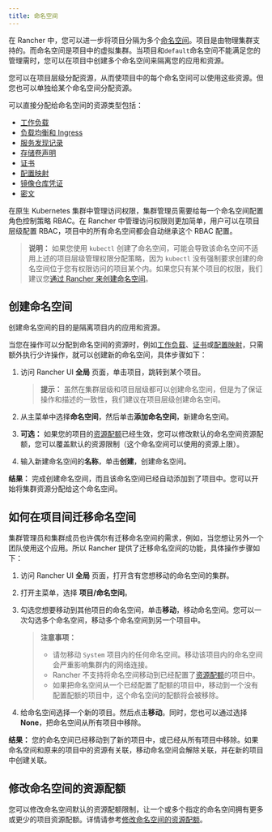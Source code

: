```yaml
---
title: 命名空间
---
```


在 Rancher 中，您可以进一步将项目分隔为多个[命名空间](https://kubernetes.io/docs/concepts/overview/working-with-objects/namespaces)。项目是由物理集群支持的。而命名空间是项目中的虚拟集群。当项目和`default`命名空间不能满足您的管理需时，您可以在项目中创建多个命名空间来隔离您的应用和资源。

您可以在项目层级分配资源，从而使项目中的每个命名空间可以使用这些资源。但您也可以单独给某个命名空间分配资源。

可以直接分配给命名空间的资源类型包括：

- [工作负载](/docs/k8s-in-rancher/workloads/_index)
- [负载均衡和 Ingress](/docs/k8s-in-rancher/load-balancers-and-ingress/_index)
- [服务发现记录](/docs/k8s-in-rancher/service-discovery/_index)
- [存储卷声明](/docs/cluster-admin/volumes-and-storage/how-storage-works/_index)
- [证书](/docs/k8s-in-rancher/certificates/_index)
- [配置映射](/docs/k8s-in-rancher/configmaps/_index)
- [镜像仓库凭证](/docs/k8s-in-rancher/registries/_index)
- [密文](/docs/k8s-in-rancher/secrets/_index)

在原生 Kubernetes 集群中管理访问权限，集群管理员需要给每一个命名空间配置角色控制策略 RBAC。在 Rancher 中管理访问权限则更加简单，用户可以在项目层级配置 RBAC，项目中的所有命名空间都会自动继承这个 RBAC 配置。

> **说明：** 如果您使用 `kubectl` 创建了命名空间，可能会导致该命名空间不适用上述的项目层级管理权限分配策略，因为 `kubectl` 没有强制要求创建的命名空间位于您有权限访问的项目某个内。如果您只有某个项目的权限，我们建议您[通过 Rancher 来创建命名空间](/docs/project-admin/namespaces/_index)。

## 创建命名空间

创建命名空间的目的是隔离项目内的应用和资源。

当您在操作可以分配到命名空间的资源时，例如[工作负载](/docs/k8s-in-rancher/workloads/deploy-workloads/_index)、[证书](/docs/k8s-in-rancher/certificates/_index)或[配置映射](/docs/k8s-in-rancher/configmaps/_index)，只需额外执行少许操作，就可以创建新的命名空间，具体步骤如下：

1. 访问 Rancher UI **全局** 页面，单击项目，跳转到某个项目。

   > **提示：** 虽然在集群层级和项目层级都可以创建命名空间，但是为了保证操作和描述的一致性，我们建议在项目层级创建命名空间。

1. 从主菜单中选择**命名空间**，然后单击**添加命名空间**，新建命名空间。

1. **可选：** 如果您的项目的[资源配额](/docs/project-admin/resource-quotas/_index)已经生效，您可以修改默认的命名空间资源配额，您可以覆盖默认的资源限制（这个命名空间可以使用的资源上限）。

1. 输入新建命名空间的**名称**，单击**创建**，创建命名空间。

**结果：** 完成创建命名空间，而且该命名空间已经自动添加到了项目中。您可以开始将集群资源分配给这个命名空间。

## 如何在项目间迁移命名空间

集群管理员和集群成员也许偶尔有迁移命名空间的需求，例如，当您想让另外一个团队使用这个应用。所以 Rancher 提供了迁移命名空间的功能，具体操作步骤如下：

1. 访问 Rancher UI **全局** 页面，打开含有您想移动的命名空间的集群。

1. 打开主菜单，选择 **项目/命名空间**。

1. 勾选您想要移动到其他项目的命名空间，单击**移动**，移动命名空间。您可以一次勾选多个命名空间，移动多个命名空间到另一个项目中。

   > **注意事项：**
   >
   > - 请勿移动 `System` 项目内的任何命名空间。移动该项目内的命名空间会严重影响集群内的网络连接。
   > - Rancher 不支持将命名空间移动到已经配置了[资源配额](/docs/project-admin/resource-quotas/_index)的项目中。
   > - 如果把命名空间从一个已经配置了配额的项目中，移动到一个没有配置配额的项目中，这个命名空间的配额将会被移除。

1. 给命名空间选择一个新的项目。然后点击**移动**。同时，您也可以通过选择**None**，把命名空间从所有项目中移除。

**结果：** 您的命名空间已经移动到了新的项目中，或已经从所有项目中移除。如果命名空间和原来的项目中的资源有关联，移动命名空间会解除关联，并在新的项目中创建关联。

## 修改命名空间的资源配额

您可以修改命名空间默认的资源配额限制，让一个或多个指定的命名空间拥有更多或更少的项目资源配额。详情请参考[修改命名空间的资源配额](/docs/project-admin/resource-quotas/override-namespace-default/_index)。
